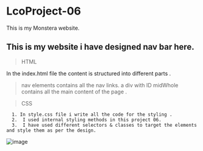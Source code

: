 # LcoProject-06
This is my Monstera website.
## This is my website i have designed nav bar here.
>HTML

In the index.html file the content is structured into different parts .
  >nav elements contains all the nav links.
  >a div with ID midWhole contains all the main content of the page .
   
  >CSS
  
  
      1. In style.css file i write all the code for the styling .
      2.  I used internal styling methods in this project 06.
      3.  I have used different selectors & classes to target the elements and style them as per the design.
      
 ![image](https://user-images.githubusercontent.com/109961309/210376500-ccc65cf9-39ff-4c7b-b0ad-71f96f2f9156.png)

